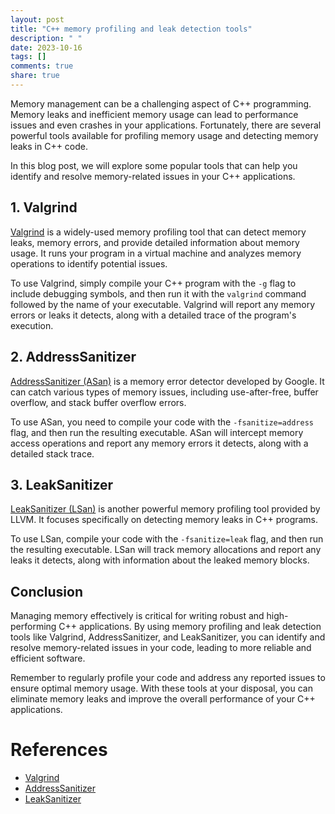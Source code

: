 ```yaml
---
layout: post
title: "C++ memory profiling and leak detection tools"
description: " "
date: 2023-10-16
tags: []
comments: true
share: true
---
```


Memory management can be a challenging aspect of C++ programming. Memory leaks and inefficient memory usage can lead to performance issues and even crashes in your applications. Fortunately, there are several powerful tools available for profiling memory usage and detecting memory leaks in C++ code.

In this blog post, we will explore some popular tools that can help you identify and resolve memory-related issues in your C++ applications.

## 1. Valgrind

[Valgrind](http://valgrind.org/) is a widely-used memory profiling tool that can detect memory leaks, memory errors, and provide detailed information about memory usage. It runs your program in a virtual machine and analyzes memory operations to identify potential issues.

To use Valgrind, simply compile your C++ program with the `-g` flag to include debugging symbols, and then run it with the `valgrind` command followed by the name of your executable. Valgrind will report any memory errors or leaks it detects, along with a detailed trace of the program's execution.

## 2. AddressSanitizer

[AddressSanitizer (ASan)](https://github.com/google/sanitizers/wiki/AddressSanitizer) is a memory error detector developed by Google. It can catch various types of memory issues, including use-after-free, buffer overflow, and stack buffer overflow errors.

To use ASan, you need to compile your code with the `-fsanitize=address` flag, and then run the resulting executable. ASan will intercept memory access operations and report any memory errors it detects, along with a detailed stack trace.

## 3. LeakSanitizer

[LeakSanitizer (LSan)](https://releases.llvm.org/6.0.0/tools/clang/docs/LeakSanitizer.html) is another powerful memory profiling tool provided by LLVM. It focuses specifically on detecting memory leaks in C++ programs.

To use LSan, compile your code with the `-fsanitize=leak` flag, and then run the resulting executable. LSan will track memory allocations and report any leaks it detects, along with information about the leaked memory blocks.

## Conclusion

Managing memory effectively is critical for writing robust and high-performing C++ applications. By using memory profiling and leak detection tools like Valgrind, AddressSanitizer, and LeakSanitizer, you can identify and resolve memory-related issues in your code, leading to more reliable and efficient software.

Remember to regularly profile your code and address any reported issues to ensure optimal memory usage. With these tools at your disposal, you can eliminate memory leaks and improve the overall performance of your C++ applications.

# References
- [Valgrind](http://valgrind.org/)
- [AddressSanitizer](https://github.com/google/sanitizers/wiki/AddressSanitizer)
- [LeakSanitizer](https://releases.llvm.org/6.0.0/tools/clang/docs/LeakSanitizer.html)